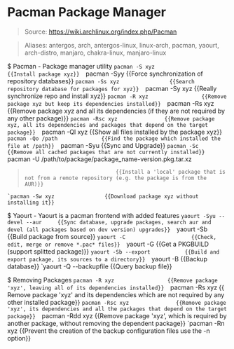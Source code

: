 # Pacman Package Manager

> Source: https://wiki.archlinux.org/index.php/Pacman

> Aliases: antergos, arch, antergos-linux, linux-arch, pacman, yaourt, arch-distro, manjaro, chakra-linux, manjaro-linux

$ Pacman - Package manager utility
    `pacman -S xyz                 {{Install package xyz}} 
    `pacman -Syy                   {{Force synchronization of repository databases}} 
    `pacman -Ss xyz                {{Search repository database for packages for xyz}} 
    `pacman -Sy xyz                {{Really synchronize repo and install xyz}} 
    `pacman -R xyz                 {{Remove package xyz but keep its dependencies installed}} 
    `pacman -Rs xyz                {{Remove package xyz and all its dependencies (if they are not required by any other package)}} 
    `pacman -Rsc xyz               {{Remove package xyz, all its dependencies and packages that depend on the target package}} 
    `pacman -Ql xyz                {{Show all files installed by the package xyz}} 
    `pacman -Qo /path              {{Find the package which installed the file at /path}} 
    `pacman -Syu                   {{Sync and Upgrade}} 
    `pacman -Sc                    {{Remove all cached packages that are not currently installed}} 
    `pacman -U /path/to/package/package_name-version.pkg.tar.xz
>                                  {{Install a 'local' package that is not from a remote repository (e.g. the package is from the AUR)}} 
    `pacman -Sw xyz                {{Download package xyz without installing it}} 

$ Yaourt - Yaourt is a pacman frontend with added features
    `yaourt -Syu --devel --aur     {{Sync database, upgrade packages, search aur and devel (all packages based on dev version) upgrades}} 
    `yaourt -Sb                    {{Build package from source}} 
    `yaourt -C                     {{Check, edit, merge or remove *.pac* files}} 
    `yaourt -G                     {{Get a PKGBUILD (support splitted package)}} 
    `yaourt -Sb --export           {{Build and export package, its sources to a directory}} 
    `yaourt -B                     {{Backup database}} 
    `yaourt -Q --backupfile        {{Query backup file}} 

$ Removing Packages
    `pacman -R xyz                 {{Remove package 'xyz', leaving all of its dependencies installed}} 
    `pacman -Rs xyz                {{ Remove package 'xyz' and its dependencies which are not required by any other installed package}} 
    `pacman -Rsc xyz               {{Remove package 'xyz', its dependencies and all the packages that depend on the target package}} 
    `pacman -Rdd xyz               {{Remove package 'xyz', which is required by another package, without removing the dependent package}} 
    `pacman -Rn xyz                {{Prevent the creation of the backup configuration files use the -n option}} 

